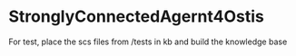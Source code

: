 # StronglyConnectedAgernt4Ostis
For test, place the scs files from /tests in kb and build the knowledge base
